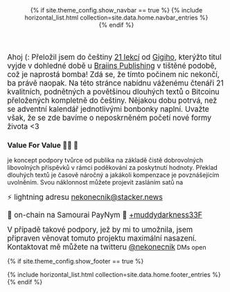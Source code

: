 
<header>
{% if site.theme_config.show_navbar == true %}
  {% include horizontal_list.html collection=site.data.home.navbar_entries %}
  <div class="dashed"></div>
{% endif %}
</header>


<big>Ahoj (: Přeložil jsem do češtiny <a href="https://sifrant.github.io/21lekci/">21 lekcí</a> 
od <a href="https://dergigi.com/">Gigiho</a>, kterýžto titul vyjde v dohledné 
době u <a href="https://braiins.com/category/publishing">Braiins Publishing</a> v tištěné podobě, 
což je naprostá bomba! Zdá se, že tímto počinem nic nekončí, ba právě naopak. Na této stránce 
nabídnu váženému čtenáři 21 kvalitních, podnětných a povětšinou dlouhých textů o Bitcoinu 
přeložených kompletně do češtiny. Nějakou dobu potrvá, než se adventní kalendář jednotlivými 
  bonbonky naplní. Uvažte však, že se zde bavíme o neposkrněném početí nové formy života <3 </big>


### Value For Value 🙏🏻 🧡

je koncept podpory tvůrce od publika na základě čistě dobrovolných libovolných příspěvků v rámci poděkování 
za poskytnutí hodnoty. Překlad dlouhých textů je časově náročný a jakákoli kompenzace je povznášejícím 
uvolněním. Svou náklonnost můžete projevit zasláním satů na

<big>⚡ lightning adresu <a href="lightning:nekonecnik@stacker.news">nekonecnik@stacker.news</a></big> 

<big>🔗 on-chain na Samourai PayNym 🤖 <a href="https://paynym.is/+muddydarkness33F">+muddydarkness33F</a></big>

<big>V případě takové podpory, jež by mi to umožnila, jsem připraven věnovat tomuto projektu maximální nasazení.
<br>Kontaktovat mě můžete na twitteru <a href="https://twitter.com/nekonecnik">@nekonecnik</a></big> DMs open </big>
  


{% if site.theme_config.show_footer == true %}
  <footer>
    <div class="dashed"></div>
    {% include horizontal_list.html collection=site.data.home.footer_entries %}
  </footer>
{% endif %}
